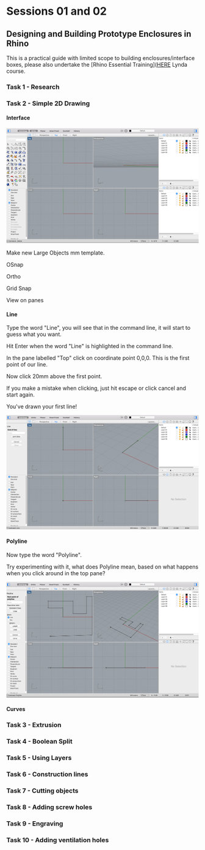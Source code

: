 # Sessions 01 and 02

## Designing and Building Prototype Enclosures in Rhino

This is a practical guide with limited scope to building enclosures/interface boxes, please also undertake the [Rhino Essential Training]([HERE](http://staging.p5js.org/tutorials/debugging.html) Lynda course.

### Task 1 - Research



### Task 2 - Simple 2D Drawing

#### Interface

![Interface Image](images/interface.png)

Make new Large Objects mm template.

OSnap

Ortho

Grid Snap

View on panes

#### Line

Type the word "Line", you will see that in the command line, it will start to guess what you want.

Hit Enter when the word "Line" is highlighted in the command line.

In the pane labelled "Top" click on coordinate point 0,0,0. This is the first point of our line.

Now click 20mm above the first point.

If you make a mistake when clicking, just hit escape or click cancel and start again. 

You've drawn your first line!

![Line Image](images/line.png)

#### Polyline

Now type the word "Polyline". 

Try experimenting with it, what does Polyline mean, based on what happens when you click around in the top pane?

![Line Image](images/polyline.png)

#### Curves


### Task 3 - Extrusion

### Task 4 - Boolean Split

### Task 5 - Using Layers

### Task 6 - Construction lines

### Task 7 - Cutting objects

### Task 8 - Adding screw holes

### Task 9 - Engraving

### Task 10 - Adding ventilation holes


